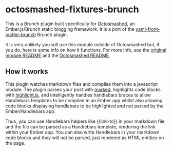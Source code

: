 octosmashed-fixtures-brunch
=============================

This is a Brunch plugin built specifically for [Octosmashed](https://github.com/sir-dunxalot/ember-blog), an Ember.js/Brunch static blogging framework. It is a port of the [yaml-front-matter-brunch](https://github.com/sir-dunxalot/yaml-front-matter-brunch) Brunch plugin.

It is very unlikely you will use this module outside of Octosmashed but, if you do, here is some info on how it functions. For more info, see the [original module README](https://github.com/sir-dunxalot/yaml-front-matter-brunch/blob/master/README.md) and the [Octosmashed README](https://github.com/sir-dunxalot/ember-blog/blob/master/README.md).

How it works
------

This plugin watches markdown files and compiles them into a javascript module. The plugin parses your post with [marked](https://github.com/chjj/marked), highlights code blocks with [highlight.js](http://highlightjs.org/), and intelligently handles handlebars braces to allow Handlebars templates to be compiled in an Ember app whilst also allowing code blocks displaying handlebars to be highlighted and not parsed by the Ember/Handlebars app.

Thus, you can use Handlebars helpers like {{link-to}} in your markdown file and the file can be parsed as a Handlebars template, rendering the link within your Ember app. You can also write Handlebars in your markdown code blocks and they will not be parsed, just rendered as HTML entities on the page.
